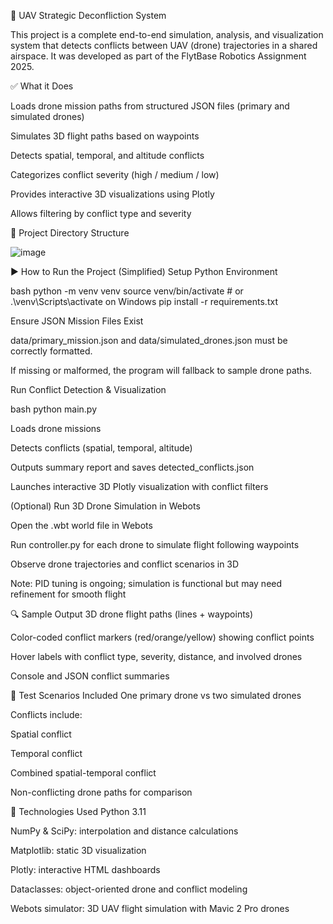 🚁 UAV Strategic Deconfliction System

This project is a complete end-to-end simulation, analysis, and visualization system that detects conflicts between UAV (drone) trajectories in a shared airspace. It was developed as part of the FlytBase Robotics Assignment 2025.

✅ What it Does

Loads drone mission paths from structured JSON files (primary and simulated drones)

Simulates 3D flight paths based on waypoints

Detects spatial, temporal, and altitude conflicts

Categorizes conflict severity (high / medium / low)

Provides interactive 3D visualizations using Plotly

Allows filtering by conflict type and severity

📁 Project Directory Structure

![image](https://github.com/user-attachments/assets/84dbff6b-4f45-4d8d-a853-2063f0e39503)


▶️ How to Run the Project (Simplified)
Setup Python Environment

bash
python -m venv venv
source venv/bin/activate     # or .\venv\Scripts\activate on Windows
pip install -r requirements.txt

Ensure JSON Mission Files Exist

data/primary_mission.json and data/simulated_drones.json must be correctly formatted.

If missing or malformed, the program will fallback to sample drone paths.

Run Conflict Detection & Visualization

bash
python main.py


Loads drone missions

Detects conflicts (spatial, temporal, altitude)

Outputs summary report and saves detected_conflicts.json

Launches interactive 3D Plotly visualization with conflict filters

(Optional) Run 3D Drone Simulation in Webots

Open the .wbt world file in Webots

Run controller.py for each drone to simulate flight following waypoints

Observe drone trajectories and conflict scenarios in 3D

Note: PID tuning is ongoing; simulation is functional but may need refinement for smooth flight

🔍 Sample Output
3D drone flight paths (lines + waypoints)

Color-coded conflict markers (red/orange/yellow) showing conflict points

Hover labels with conflict type, severity, distance, and involved drones

Console and JSON conflict summaries

🧪 Test Scenarios Included
One primary drone vs two simulated drones

Conflicts include:

Spatial conflict

Temporal conflict

Combined spatial-temporal conflict

Non-conflicting drone paths for comparison

🧠 Technologies Used
Python 3.11

NumPy & SciPy: interpolation and distance calculations

Matplotlib: static 3D visualization

Plotly: interactive HTML dashboards

Dataclasses: object-oriented drone and conflict modeling

Webots simulator: 3D UAV flight simulation with Mavic 2 Pro drones
